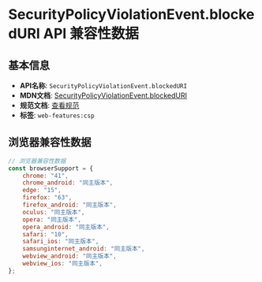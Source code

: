 # SecurityPolicyViolationEvent.blockedURI API 兼容性数据

## 基本信息

- **API名称**: `SecurityPolicyViolationEvent.blockedURI`
- **MDN文档**: [SecurityPolicyViolationEvent.blockedURI](https://developer.mozilla.org/docs/Web/API/SecurityPolicyViolationEvent/blockedURI)
- **规范文档**: [查看规范](https://w3c.github.io/webappsec-csp/#dom-securitypolicyviolationevent-blockeduri)
- **标签**: `web-features:csp`

## 浏览器兼容性数据

```javascript
// 浏览器兼容性数据
const browserSupport = {
    chrome: "41",
    chrome_android: "同主版本",
    edge: "15",
    firefox: "63",
    firefox_android: "同主版本",
    oculus: "同主版本",
    opera: "同主版本",
    opera_android: "同主版本",
    safari: "10",
    safari_ios: "同主版本",
    samsunginternet_android: "同主版本",
    webview_android: "同主版本",
    webview_ios: "同主版本",
};

```

